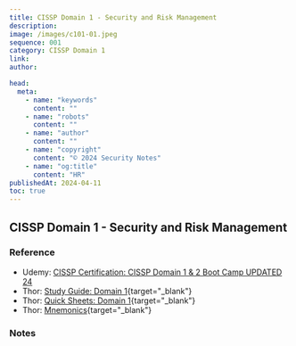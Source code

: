```yaml
---
title: CISSP Domain 1 - Security and Risk Management
description:
image: /images/c101-01.jpeg
sequence: 001
category: CISSP Domain 1
link:
author:

head:
  meta:
    - name: "keywords"
      content: ""
    - name: "robots"
      content: ""
    - name: "author"
      content: ""
    - name: "copyright"
      content: "© 2024 Security Notes"
    - name: "og:title"
      content: "HR"
publishedAt: 2024-04-11
toc: true
---
```


## CISSP Domain 1 - Security and Risk Management

### Reference

- Udemy: <a href="https://www.udemy.com/course/cissp-domain-1-2/learn/lecture/8499446?start=0#overview">CISSP Certification: CISSP Domain 1 & 2 Boot Camp UPDATED 24</a>
- Thor: [Study Guide: Domain 1](/files/THOR-104-Thor's+Study+Guide+-+CISSP+Domain+1.pdf){target="\_blank"}
- Thor: [Quick Sheets: Domain 1](/files/THOR-102-Thor’s+Quick+Sheets+-+CISSP+Domain+1.pdf){target="\_blank"}
- Thor: [Mnemonics](/files/THOR-101-Thor’s+Mnemonics+-+CISSP+and+CISM.pdf){target="\_blank"}

### Notes
